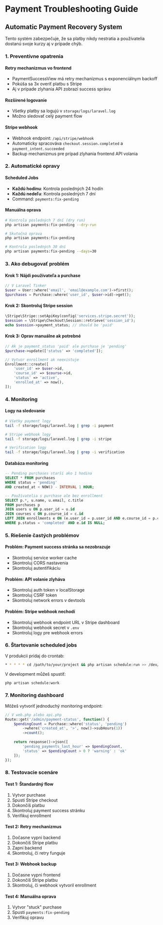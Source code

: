 # Payment Troubleshooting Guide

## Automatic Payment Recovery System

Tento systém zabezpečuje, že sa platby nikdy nestratia a používatelia dostanú svoje kurzy aj v prípade chýb.

### 1. Preventívne opatrenia

#### Retry mechanizmus vo frontend
- PaymentSuccessView má retry mechanizmus s exponenciálnym backoff
- Pokúša sa 3x overiť platbu s Stripe
- Aj v prípade zlyhania API zobrazí success správu

#### Rozšírené logovanie
- Všetky platby sa logujú v `storage/logs/laravel.log`
- Možno sledovať celý payment flow

#### Stripe webhook
- Webhook endpoint: `/api/stripe/webhook`
- Automaticky spracováva `checkout.session.completed` a `payment_intent.succeeded`
- Backup mechanizmus pre prípad zlyhania frontend API volania

### 2. Automatické opravy

#### Scheduled Jobs
- **Každú hodinu**: Kontrola posledných 24 hodín
- **Každú nedeľu**: Kontrola posledných 7 dní
- Command: `payments:fix-pending`

#### Manuálna oprava
```bash
# Kontrola posledných 7 dní (dry run)
php artisan payments:fix-pending --dry-run

# Skutočná oprava
php artisan payments:fix-pending

# Kontrola posledných 30 dní
php artisan payments:fix-pending --days=30
```

### 3. Ako debugovať problém

#### Krok 1: Nájdi používateľa a purchase
```php
// V Laravel Tinker
$user = User::where('email', 'email@example.com')->first();
$purchases = Purchase::where('user_id', $user->id)->get();
```

#### Krok 2: Skontroluj Stripe session
```php
\Stripe\Stripe::setApiKey(config('services.stripe.secret'));
$session = \Stripe\Checkout\Session::retrieve('session_id');
echo $session->payment_status; // should be 'paid'
```

#### Krok 3: Oprav manuálne ak potrebné
```php
// Ak je payment_status 'paid' ale purchase je 'pending'
$purchase->update(['status' => 'completed']);

// Vytvor enrollment ak neexistuje
Enrollment::create([
    'user_id' => $user->id,
    'course_id' => $course->id,
    'status' => 'active',
    'enrolled_at' => now(),
]);
```

### 4. Monitoring

#### Logy na sledovanie
```bash
# Všetky payment logy
tail -f storage/logs/laravel.log | grep -i payment

# Stripe webhook logy
tail -f storage/logs/laravel.log | grep -i stripe

# Verification logy
tail -f storage/logs/laravel.log | grep -i verification
```

#### Databáza monitoring
```sql
-- Pending purchases starší ako 1 hodina
SELECT * FROM purchases 
WHERE status = 'pending' 
AND created_at < NOW() - INTERVAL 1 HOUR;

-- Používatelia s purchase ale bez enrollment
SELECT p.*, u.name, u.email, c.title 
FROM purchases p
JOIN users u ON p.user_id = u.id
JOIN courses c ON p.course_id = c.id
LEFT JOIN enrollments e ON (e.user_id = p.user_id AND e.course_id = p.course_id)
WHERE p.status = 'completed' AND e.id IS NULL;
```

### 5. Riešenie častých problémov

#### Problém: Payment success stránka sa nezobrazuje
- Skontroluj service worker cache
- Skontroluj CORS nastavenia
- Skontroluj autentifikáciu

#### Problém: API volanie zlyháva
- Skontroluj auth token v localStorage
- Skontroluj CSRF token
- Skontroluj network errors v devtools

#### Problém: Stripe webhook nechodí
- Skontroluj webhook endpoint URL v Stripe dashboard
- Skontroluj webhook secret v `.env`
- Skontroluj logy pre webhook errors

### 6. Štartovanie scheduled jobs

V produkcii pridaj do crontab:
```bash
* * * * * cd /path/to/your/project && php artisan schedule:run >> /dev/null 2>&1
```

V development můžeš spustiť:
```bash
php artisan schedule:work
```

### 7. Monitoring dashboard

Môžeš vytvoriť jednoduchý monitoring endpoint:
```php
// V web.php alebo api.php
Route::get('/admin/payment-status', function() {
    $pendingCount = Purchase::where('status', 'pending')
        ->where('created_at', '>', now()->subHours(1))
        ->count();
    
    return response()->json([
        'pending_payments_last_hour' => $pendingCount,
        'status' => $pendingCount > 0 ? 'warning' : 'ok'
    ]);
});
```

### 8. Testovacie scenáre

#### Test 1: Štandardný flow
1. Vytvor purchase
2. Spusti Stripe checkout
3. Dokončíš platbu
4. Skontroluj payment success stránku
5. Verifikuj enrollment

#### Test 2: Retry mechanizmus
1. Dočasne vypni backend
2. Dokončíš Stripe platbu
3. Zapni backend
4. Skontroluj, či retry funguje

#### Test 3: Webhook backup
1. Dočasne vypni frontend
2. Dokončíš Stripe platbu
3. Skontroluj, či webhook vytvoril enrollment

#### Test 4: Manuálna oprava
1. Vytvor "stuck" purchase
2. Spusti `payments:fix-pending`
3. Verifikuj opravu
